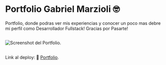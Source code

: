 
# Portfolio Gabriel Marzioli 🤓
Portfolio, donde podras ver mis experiencias y conocer un poco mas debre mi perfil como Desarrollador Fullstack!
Gracias por Pasarte!

##
![Screenshot del Portfolio.](https://i.ibb.co/WVFGT4m/portfolio.png)
##
Link al deploy: 🚀 [Portfolio](https://portfolio-fullstack-3qxioqlrf-gabriel073.vercel.app/).
